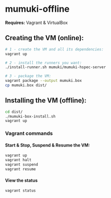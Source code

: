 # mumuki-offline


**Requires:** Vagrant & VirtualBox


## Creating the VM (online):

```bash
# 1 - create the VM and all its dependencies:
vagrant up

# 2 - install the runners you want:
./install-runner.sh mumuki/mumuki-hspec-server

# 3 - package the VM:
vagrant package --output mumuki.box
cp mumuki.box dist/
```

## Installing the VM (offline):
```bash
cd dist/
./mumuki-box-install.sh
vagrant up
```

### Vagrant commands
#### Start & Stop, Suspend & Resume the VM:
```bash
vagrant up
vagrant halt
vagrant suspend
vagrant resume
```

#### View the status
```bash
vagrant status
```
